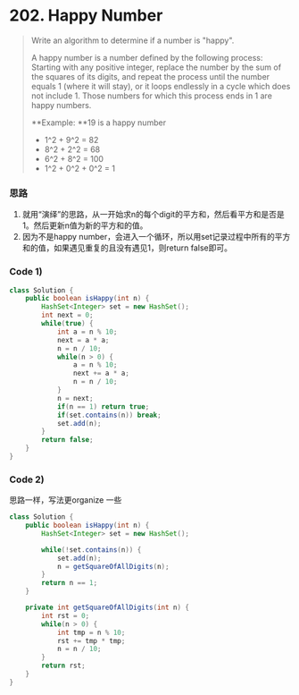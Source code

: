 # 202. Happy Number

> Write an algorithm to determine if a number is "happy".
>
> A happy number is a number defined by the following process: Starting with any positive integer, replace the number by the sum of the squares of its digits, and repeat the process until the number equals 1 \(where it will stay\), or it loops endlessly in a cycle which does not include 1. Those numbers for which this process ends in 1 are happy numbers.
>
> **Example:  **19 is a happy number
>
> * 1^2 + 9^2 = 82
> * 8^2 + 2^2 = 68
> * 6^2 + 8^2 = 100
> * 1^2 + 0^2 + 0^2 = 1

### 思路

1. 就用“演绎”的思路，从一开始求n的每个digit的平方和，然后看平方和是否是1。然后更新n值为新的平方和的值。
2. 因为不是happy number，会进入一个循环，所以用set记录过程中所有的平方和的值，如果遇见重复的且没有遇见1，则return false即可。

### Code 1\)

```java
class Solution {
    public boolean isHappy(int n) {
        HashSet<Integer> set = new HashSet();
        int next = 0;
        while(true) {
            int a = n % 10;
            next = a * a;
            n = n / 10;
            while(n > 0) {
                a = n % 10;
                next += a * a;
                n = n / 10;
            }
            n = next;
            if(n == 1) return true;
            if(set.contains(n)) break;
            set.add(n);
        }
        return false;
    }
}
```

### Code 2\)

思路一样，写法更organize 一些

```java
class Solution {
    public boolean isHappy(int n) {
        HashSet<Integer> set = new HashSet();

        while(!set.contains(n)) {
            set.add(n);
            n = getSquareOfAllDigits(n);
        }
        return n == 1;
    }

    private int getSquareOfAllDigits(int n) {
        int rst = 0;
        while(n > 0) {
            int tmp = n % 10;
            rst += tmp * tmp;
            n = n / 10;
        }
        return rst;
    }
}
```



